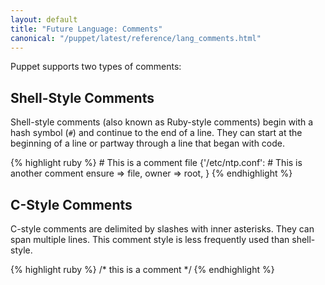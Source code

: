```yaml
---
layout: default
title: "Future Language: Comments"
canonical: "/puppet/latest/reference/lang_comments.html"
---
```


Puppet supports two types of comments:

Shell-Style Comments
-----

Shell-style comments (also known as Ruby-style comments) begin with a hash symbol (`#`) and continue to the end of a line. They can start at the beginning of a line or partway through a line that began with code. 

{% highlight ruby %}
    # This is a comment
    file {'/etc/ntp.conf': # This is another comment
      ensure => file,
      owner  => root,
    }
{% endhighlight %}


C-Style Comments
-----

C-style comments are delimited by slashes with inner asterisks. They can span multiple lines. This comment style is less frequently used than shell-style. 

{% highlight ruby %}
    /*
      this is a comment
    */
{% endhighlight %}
